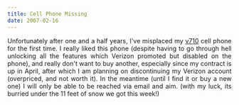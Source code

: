 ```yaml
---
title: Cell Phone Missing
date: 2007-02-16
---
```


<p align="justify">Unfortunately after one and a half years, I've misplaced my <a href="http://en.wikipedia.org/wiki/V710">v710</a> cell phone for the first time. I really liked this phone (despite having to go through hell unlocking all the features which Verizon promoted but disabled on the phone), and really don't want to buy another, especially since my contract is up in April, after which I am planning on discontinuing my Verizon account (overpriced, and not worth it). In the meantime (until I find it or buy a new one) I will only be able to be reached via email and aim. (with my luck, its burried under the 11 feet of snow we got this week!)</p>